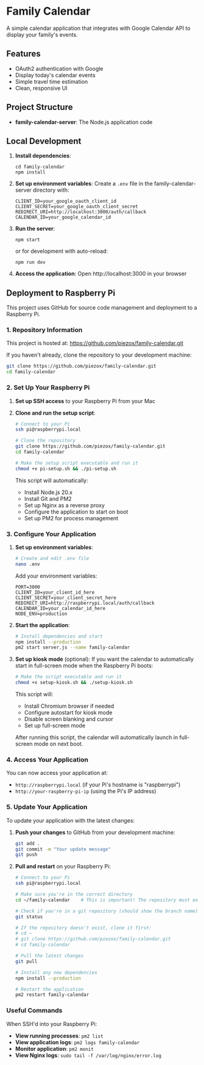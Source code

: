 # Family Calendar

A simple calendar application that integrates with Google Calendar API to display your family's events.

## Features

- OAuth2 authentication with Google
- Display today's calendar events
- Simple travel time estimation
- Clean, responsive UI

## Project Structure

- **family-calendar-server**: The Node.js application code

## Local Development

1. **Install dependencies**:
   ```
   cd family-calendar
   npm install
   ```

2. **Set up environment variables**:
   Create a `.env` file in the family-calendar-server directory with:
   ```
   CLIENT_ID=your_google_oauth_client_id
   CLIENT_SECRET=your_google_oauth_client_secret
   REDIRECT_URI=http://localhost:3000/auth/callback
   CALENDAR_ID=your_google_calendar_id
   ```

3. **Run the server**:
   ```
   npm start
   ```
   or for development with auto-reload:
   ```
   npm run dev
   ```

4. **Access the application**:
   Open http://localhost:3000 in your browser

## Deployment to Raspberry Pi

This project uses GitHub for source code management and deployment to a Raspberry Pi.

### 1. Repository Information

This project is hosted at: https://github.com/piezox/family-calendar.git

If you haven't already, clone the repository to your development machine:
```bash
git clone https://github.com/piezox/family-calendar.git
cd family-calendar
```

### 2. Set Up Your Raspberry Pi

1. **Set up SSH access** to your Raspberry Pi from your Mac

2. **Clone and run the setup script**:
   ```bash
   # Connect to your Pi
   ssh pi@raspberrypi.local

   # Clone the repository
   git clone https://github.com/piezox/family-calendar.git
   cd family-calendar

   # Make the setup script executable and run it
   chmod +x pi-setup.sh && ./pi-setup.sh
   ```

   This script will automatically:
   - Install Node.js 20.x
   - Install Git and PM2
   - Set up Nginx as a reverse proxy
   - Configure the application to start on boot
   - Set up PM2 for process management

### 3. Configure Your Application

1. **Set up environment variables**:
   ```bash
   # Create and edit .env file
   nano .env
   ```

   Add your environment variables:
   ```
   PORT=3000
   CLIENT_ID=your_client_id_here
   CLIENT_SECRET=your_client_secret_here
   REDIRECT_URI=http://raspberrypi.local/auth/callback
   CALENDAR_ID=your_calendar_id_here
   NODE_ENV=production
   ```

2. **Start the application**:
   ```bash
   # Install dependencies and start
   npm install --production
   pm2 start server.js --name family-calendar
   ```

3. **Set up kiosk mode** (optional):
   If you want the calendar to automatically start in full-screen mode when the Raspberry Pi boots:
   ```bash
   # Make the script executable and run it
   chmod +x setup-kiosk.sh && ./setup-kiosk.sh
   ```

   This script will:
   - Install Chromium browser if needed
   - Configure autostart for kiosk mode
   - Disable screen blanking and cursor
   - Set up full-screen mode

   After running this script, the calendar will automatically launch in full-screen mode on next boot.

### 4. Access Your Application

You can now access your application at:
- `http://raspberrypi.local` (if your Pi's hostname is "raspberrypi")
- `http://your-raspberry-pi-ip` (using the Pi's IP address)

### 5. Update Your Application

To update your application with the latest changes:

1. **Push your changes** to GitHub from your development machine:
   ```bash
   git add .
   git commit -m "Your update message"
   git push
   ```

2. **Pull and restart** on your Raspberry Pi:
   ```bash
   # Connect to your Pi
   ssh pi@raspberrypi.local

   # Make sure you're in the correct directory
   cd ~/family-calendar    # This is important! The repository must exist here

   # Check if you're in a git repository (should show the branch name)
   git status

   # If the repository doesn't exist, clone it first:
   # cd ~
   # git clone https://github.com/piezox/family-calendar.git
   # cd family-calendar

   # Pull the latest changes
   git pull

   # Install any new dependencies
   npm install --production

   # Restart the application
   pm2 restart family-calendar
   ```

### Useful Commands

When SSH'd into your Raspberry Pi:
- **View running processes**: `pm2 list`
- **View application logs**: `pm2 logs family-calendar`
- **Monitor application**: `pm2 monit`
- **View Nginx logs**: `sudo tail -f /var/log/nginx/error.log` 